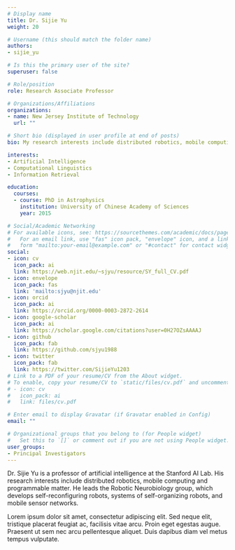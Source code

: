 ```yaml
---
# Display name
title: Dr. Sijie Yu
weight: 20

# Username (this should match the folder name)
authors:
- sijie_yu

# Is this the primary user of the site?
superuser: false

# Role/position
role: Research Associate Professor

# Organizations/Affiliations
organizations:
- name: New Jersey Institute of Technology
  url: ""

# Short bio (displayed in user profile at end of posts)
bio: My research interests include distributed robotics, mobile computing and programmable matter.

interests:
- Artificial Intelligence
- Computational Linguistics
- Information Retrieval

education:
  courses:
  - course: PhD in Astrophysics
    institution: University of Chinese Academy of Sciences 
    year: 2015

# Social/Academic Networking
# For available icons, see: https://sourcethemes.com/academic/docs/page-builder/#icons
#   For an email link, use "fas" icon pack, "envelope" icon, and a link in the
#   form "mailto:your-email@example.com" or "#contact" for contact widget.
social:
- icon: cv
  icon_pack: ai
  link: https://web.njit.edu/~sjyu/resource/SY_full_CV.pdf
- icon: envelope
  icon_pack: fas
  link: 'mailto:sjyu@njit.edu'
- icon: orcid
  icon_pack: ai
  link: https://orcid.org/0000-0003-2872-2614 
- icon: google-scholar
  icon_pack: ai
  link: https://scholar.google.com/citations?user=0H27OZsAAAAJ
- icon: github
  icon_pack: fab
  link: https://github.com/sjyu1988
- icon: twitter
  icon_pack: fab
  link: https://twitter.com/SijieYu1203
# Link to a PDF of your resume/CV from the About widget.
# To enable, copy your resume/CV to `static/files/cv.pdf` and uncomment the lines below.
# - icon: cv
#   icon_pack: ai
#   link: files/cv.pdf

# Enter email to display Gravatar (if Gravatar enabled in Config)
email: ""

# Organizational groups that you belong to (for People widget)
#   Set this to `[]` or comment out if you are not using People widget.
user_groups:
- Principal Investigators
---
```


Dr. Sijie Yu is a professor of artificial intelligence at the Stanford AI Lab. His research interests include distributed robotics, mobile computing and programmable matter. He leads the Robotic Neurobiology group, which develops self-reconfiguring robots, systems of self-organizing robots, and mobile sensor networks.

Lorem ipsum dolor sit amet, consectetur adipiscing elit. Sed neque elit, tristique placerat feugiat ac, facilisis vitae arcu. Proin eget egestas augue. Praesent ut sem nec arcu pellentesque aliquet. Duis dapibus diam vel metus tempus vulputate.
